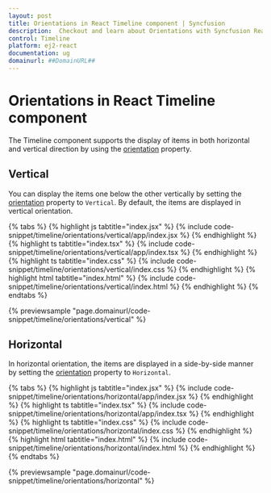 ```yaml
---
layout: post
title: Orientations in React Timeline component | Syncfusion
description:  Checkout and learn about Orientations with Syncfusion React Timeline component of Syncfusion Essential JS 2 and more.
control: Timeline
platform: ej2-react
documentation: ug
domainurl: ##DomainURL##
---
```


# Orientations in React Timeline component

The Timeline component supports the display of items in both horizontal and vertical direction by using the [orientation](https://ej2.syncfusion.com/react/documentation/api/timeline#orientation) property.

## Vertical

You can display the items one below the other vertically by setting the [orientation](https://ej2.syncfusion.com/react/documentation/api/timeline#orientation) property to `Vertical`. By default, the items are displayed in vertical orientation.

{% tabs %}
{% highlight js tabtitle="index.jsx" %}
{% include code-snippet/timeline/orientations/vertical/app/index.jsx %}
{% endhighlight %}
{% highlight ts tabtitle="index.tsx" %}
{% include code-snippet/timeline/orientations/vertical/app/index.tsx %}
{% endhighlight %}
{% highlight ts tabtitle="index.css" %}
{% include code-snippet/timeline/orientations/vertical/index.css %}
{% endhighlight %}
{% highlight html tabtitle="index.html" %}
{% include code-snippet/timeline/orientations/vertical/index.html %}
{% endhighlight %}
{% endtabs %}

{% previewsample "page.domainurl/code-snippet/timeline/orientations/vertical" %}

## Horizontal

In horizontal orientation, the items are displayed in a side-by-side manner by setting the [orientation](https://ej2.syncfusion.com/react/documentation/api/timeline#orientation) property to `Horizontal`.

{% tabs %}
{% highlight js tabtitle="index.jsx" %}
{% include code-snippet/timeline/orientations/horizontal/app/index.jsx %}
{% endhighlight %}
{% highlight ts tabtitle="index.tsx" %}
{% include code-snippet/timeline/orientations/horizontal/app/index.tsx %}
{% endhighlight %}
{% highlight ts tabtitle="index.css" %}
{% include code-snippet/timeline/orientations/horizontal/index.css %}
{% endhighlight %}
{% highlight html tabtitle="index.html" %}
{% include code-snippet/timeline/orientations/horizontal/index.html %}
{% endhighlight %}
{% endtabs %}

{% previewsample "page.domainurl/code-snippet/timeline/orientations/horizontal" %}

